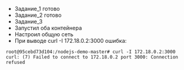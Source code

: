 - Задание_1 готово
- Задание_2 готово
- Задание_3
- Запустил оба контейнера
- Настроил общую сеть
- При выводе curl -I 172.18.0.2:3000 ошибка:
``` 
root@95cebd73d104:/nodejs-demo-master# curl -I 172.18.0.2:3000
curl: (7) Failed to connect to 172.18.0.2 port 3000: Connection refused
```
